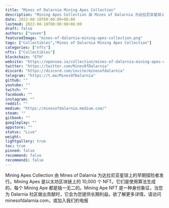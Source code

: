 ```yaml
---
title: "Mines of Dalarnia Mining Apes Collection"
description: "Mining Apes Collection 由 Mines of Dalarnia 为达拉尼亚星球上的早期探险者发行"
date: 2022-08-18T00:00:00+08:00
lastmod: 2022-08-18T00:00:00+08:00
draft: false
authors: ["seven"]
featuredImage: "mines-of-dalarnia-mining-apes-collection.png"
tags: ["Collectibles","Mines of Dalarnia Mining Apes Collection"]
categories: ["nfts"]
nfts: ["Collectibles"]
blockchain: "ETH"
website: "https://opensea.io/collection/mines-of-dalarnia-mining-apes-collection?utm_source=DappRadar&utm_medium=deeplink&utm_campaign=visit-website"
twitter: "https://twitter.com/MinesOfDalarnia"
discord: "https://discord.com/invite/minesofdalarnia"
telegram: "https://t.me/MinesOfDalarnia"
github: ""
youtube: ""
twitch: ""
facebook: ""
instagram: ""
reddit: ""
medium: "https://minesofdalarnia.medium.com/"
steam: ""
gitbook: ""
googleplay: ""
appstore: ""
status: "Live"
weight: 
lightgallery: true
toc: true
pinned: false
recommend: false
recommend1: false
---
```

Mining Apes Collection 由 Mines of Dalarnia 为达拉尼亚星球上的早期探险者发行。Mining Apes 是以太坊区块链上的 10,000 个 NFT。它们是使用算法生成的，每个 Mining Ape 都是独一无二的。Mining Ape NFT 是一种身份象征，当您为 Dalarnia 社区做出贡献时，它会为您提供长期利益。欲了解更多详情，请访问 minesofdalarnia.com，或加入我们的电报